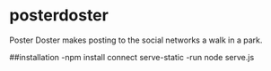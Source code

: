 # posterdoster
Poster Doster makes posting to the social networks a walk in a park.


##installation
-npm install connect serve-static
-run node serve.js
